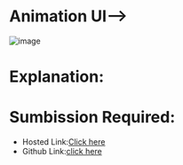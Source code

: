 # Animation UI-->
![image](https://github.com/namishagurunani/Animation/assets/126158413/b8dce687-ebd3-4e50-86cc-a9bc0990c96d)
# Explanation:
# Sumbission Required:
- Hosted Link:[Click here](https://namishagurunani.github.io/Animation/)
- Github Link:[click here](https://github.com/namishagurunani/Animation)
